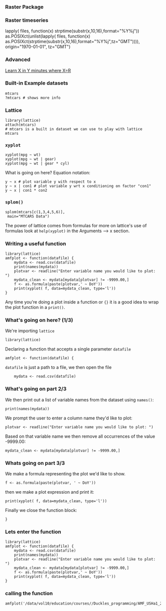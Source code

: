 
### Raster Package


### Raster timeseries

lapply( files, function(x) strptime(substr(x,10,16),format="%Y%j"))
as.POSIXct(unlist(lapply( files, function(x) as.POSIXct(strptime(substr(x,10,16),format="%Y%j",tz="GMT")))), origin="1970-01-01", tz="GMT")



### Advanced 
[Learn X in Y minutes where X=R](Lhttp://learnxinyminutes.com/docs/r) 





### Built-in Example datasets
 
    mtcars
    ?mtcars # shows more info

### Lattice 

    library(lattice)
    attach(mtcars)
    # mtcars is a built in dataset we can use to play with lattice
    mtcars

### `xyplot`
    
    xyplot(mpg ~ wt)
    xyplot(mpg ~ wt | gear)
    xyplot(mpg ~ wt | gear * cyl)

What is going on here?  Equation notation:
    
    y ~ x # plot variable y with respect to x
    y ~ x | con1 # plot variable y wrt x conditioning on factor "con1"
    y ~ x | con1 * con2 

### `splom()`

    splom(mtcars[c(1,3,4,5,6)], 
  	 main="MTCARS Data")

The power of lattice comes from formulas for more on lattice's use of formulas look at `help(xyplot)` in the Arguments --> x section.

### Writing a useful function

    library(lattice)
    amfplot <- function(datafile) {
        mydata <- read.csv(datafile)
        print(names(mydata))
        plotvar <- readline("Enter variable name you would like to plot: ")
        mydata_clean <- mydata[mydata[plotvar] != -9999.00,]
        f <- as.formula(paste(plotvar,' ~ DoY'))
        print(xyplot( f, data=mydata_clean, type='l'))
    }

Any time you're doing a plot inside a function or `{}` it is a good idea to wrap the plot function in a `print()`.

### What's going on here? (1/3)
We're importing `lattice`

    library(lattice)

Declaring a function that accepts a single parameter `datafile`

    amfplot <- function(datafile) {

`datafile` is just a path to a file, we then open the file

        mydata <- read.csv(datafile)

### What's going on part 2/3

We then print out a list of variable names from the dataset using `names()`:

    print(names(mydata))

We prompt the user to enter a column name they'd like to plot:

    plotvar <- readline("Enter variable name you would like to plot: ")

Based on that variable name we then remove all occurrences of the value -9999.00:

    mydata_clean <- mydata[mydata[plotvar] != -9999.00,]

### Whats going on part 3/3

We make a formula representing the plot we'd like to show.

    f <- as.formula(paste(plotvar, ' ~ DoY'))

then we make a plot expression and print it:

    print(xyplot( f, data=mydata_clean, type='l'))

Finally we close the function block:
    
    }


### Lets enter the function

    library(lattice)
    amfplot <- function(datafile) {
        mydata <- read.csv(datafile)
        print(names(mydata))
        plotvar <- readline("Enter variable name you would like to plot: ")
        mydata_clean <- mydata[mydata[plotvar] != -9999.00,]
        f <- as.formula(paste(plotvar,' ~ DoY'))
        print(xyplot( f, data=mydata_clean, type='l'))
    }


### calling the function

    amfplot('/data/vol10/education/courses//Duckles_programming/AMF_USHa1_2003_L4_h_V002.txt')





